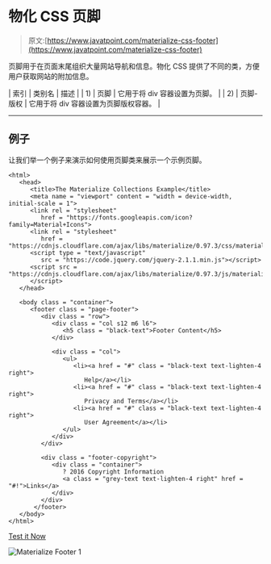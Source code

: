 # 物化 CSS 页脚

> 原文:[https://www.javatpoint.com/materialize-css-footer](https://www.javatpoint.com/materialize-css-footer)

页脚用于在页面末尾组织大量网站导航和信息。物化 CSS 提供了不同的类，方便用户获取网站的附加信息。

| 索引 | 类别名 | 描述 |
| 1) | 页脚 | 它用于将 div 容器设置为页脚。 |
| 2) | 页脚-版权 | 它用于将 div 容器设置为页脚版权容器。 |

* * *

## 例子

让我们举一个例子来演示如何使用页脚类来展示一个示例页脚。

```
<html>
   <head>
      <title>The Materialize Collections Example</title>
      <meta name = "viewport" content = "width = device-width, initial-scale = 1">      
      <link rel = "stylesheet"
         href = "https://fonts.googleapis.com/icon?family=Material+Icons">
      <link rel = "stylesheet"
         href = "https://cdnjs.cloudflare.com/ajax/libs/materialize/0.97.3/css/materialize.min.css">
      <script type = "text/javascript"
         src = "https://code.jquery.com/jquery-2.1.1.min.js"></script>           
      <script src = "https://cdnjs.cloudflare.com/ajax/libs/materialize/0.97.3/js/materialize.min.js">
      </script> 
   </head>

   <body class = "container">       
      <footer class = "page-footer">
         <div class = "row">
            <div class = "col s12 m6 l6">
               <h5 class = "black-text">Footer Content</h5>
            </div>

            <div class = "col">
               <ul>
                  <li><a href = "#" class = "black-text text-lighten-4 right">
                     Help</a></li>
                  <li><a href = "#" class = "black-text text-lighten-4 right">
                     Privacy and Terms</a></li>
                  <li><a href = "#" class = "black-text text-lighten-4 right">
                     User Agreement</a></li>
               </ul>
            </div>
         </div>

         <div class = "footer-copyright">
            <div class = "container">
               ? 2016 Copyright Information
               <a class = "grey-text text-lighten-4 right" href = "#!">Links</a>
            </div>
         </div>         
       </footer>
   </body>   
</html>

```

[Test it Now](https://www.javatpoint.com/oprweb/test.jsp?filename=materializecssfooter1)

![Materialize Footer 1](../Images/4e6c4deea12574ae0f408e4662ccba39.png)